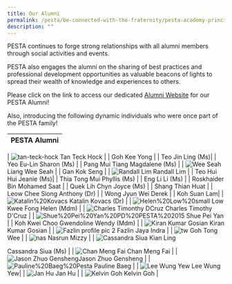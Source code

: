 ```yaml
---
title: Our Alumni
permalink: /pesta/be-connected-with-the-fraternity/pesta-academy-principals/
description: ""
---
```

PESTA continues to forge strong relationships with all alumni members through social activities and events.

PESTA also engages the alumni on the sharing of best practices and professional development opportunities as valuable beacons of lights to spread their wealth of knowledge and experiences to others. 

Please click on the link to access our dedicated [Alumni Website](https://sites.google.com/view/pesta-alumni/home) for our PESTA Alumni!

Also, introducing the following dynamic individuals who were once part of the PESTA family!

| PESTA Alumni |
| --- |
| 
![tan-teck-hock](https://academyofsingaporeteachers.moe.edu.sg/images/librariesprovider3/default-album/tan-teck-hockffce7f76f6904106a360de60f731e5fb.jpg?sfvrsn=33f9d331_4 "tan-teck-hock")
Tan Teck Hock |
| Goh Kee Yong |
| Teo Jin Ling (Ms)|
| Yeo Eu-Lin Sharon (Ms) |
| Pang Mui Tiang Magdalene (Ms) |
| ![Wee Seah](https://academyofsingaporeteachers.moe.edu.sg/images/librariesprovider3/default-album/wee-seah.jpg?sfvrsn=7ea6f485_2 "Wee Seah")
Liang Wee Seah |
| Gan Kok Seng |
| ![Randall Lim](https://academyofsingaporeteachers.moe.edu.sg/images/librariesprovider3/default-album/randall-lim.tmb-thumb200.jpg?Culture=en&sfvrsn=af24cc6_1 "Randall Lim")
Randall Lim |
| Teo Hui Hui Jeanie (Ms)|
| Thia Tong Mui Phyllis (Ms) |
| Eng Li Li (Ms) |
| Roskhaider Bin Mohamed Saat |
| Quek Lih Chyn Joyce (Ms) |
| Shang Thian Huat |
| Leow Chee Siong Anthony (Dr) |
| Wong Jyun Wei Derek |
| Koh Suan Lam|
| ![Katalin%20Kovacs](https://academyofsingaporeteachers.moe.edu.sg/images/librariesprovider3/default-album/katalin-20kovacs.jpg?sfvrsn=7c289e8c_4&MaxWidth=150&MaxHeight=200&ScaleUp=true&Quality=High&Method=ResizeFitToAreaArguments&Signature=555CCEBBAAAB4371432813874F5C1E6A4B2A2873 "Katalin%20Kovacs")
Katalin Kovacs (Dr) |
| ![Helen%20Low%20small](https://academyofsingaporeteachers.moe.edu.sg/images/librariesprovider3/default-album/helen-20low-20small.jpg?sfvrsn=92c5e0d_4 "Helen%20Low%20small")
Low Kwee Fong Helen (Mdm) |
| ![Charles Timonthy DCruz](https://academyofsingaporeteachers.moe.edu.sg/images/librariesprovider3/default-album/charles-timonthy-dcruz.tmb-thumb200.jpg?Culture=en&sfvrsn=2eb7f6cc_1 "Charles Timonthy D'Cruz")
Charles Timothy D'Cruz |
| ![Shue%20Pei%20Yan%20PD%20PESTA%202015](https://academyofsingaporeteachers.moe.edu.sg/images/librariesprovider3/default-album/shue-20pei-20yan-20pd-20pesta-202015.jpg?sfvrsn=e614434c_4 "Shue%20Pei%20Yan%20PD%20PESTA%202015")
Shue Pei Yan |
| Koh Kwei Choo Gwendoline Wendy (Mdm) |
| ![Kiran Kumar Gosian](https://academyofsingaporeteachers.moe.edu.sg/images/librariesprovider3/default-album/kiran-kumar-gosian-200by260.jpg?sfvrsn=af66719d_3 "Kiran Kumar Gosian-200by260")
Kiran Kumar Gosian |
| ![Fazlin profile pic 2](https://academyofsingaporeteachers.moe.edu.sg/images/librariesprovider3/default-album/fazlin-profile-pic-2.tmb-thumb200.jpg?Culture=en&sfvrsn=ae4d8457_1 "Fazlin Jaya Indra") 
Fazlin Jaya Indra |
| ![tw](https://academyofsingaporeteachers.moe.edu.sg/images/librariesprovider3/default-album/tw.tmb-thumb200.jpg?Culture=en&sfvrsn=b547aac8_1 "tw")
Goh Tong Wee |
| ![nas](https://academyofsingaporeteachers.moe.edu.sg/images/librariesprovider3/default-album/nas.tmb-thumb200.jpg?Culture=en&sfvrsn=93c856c7_1 "nas")
Nasrun Mizzy |
| ![Cassandra Siua Kian Ling](https://academyofsingaporeteachers.moe.edu.sg/images/librariesprovider3/default-album/cassandra-siua-kian-ling.tmb-thumb200.jpg?Culture=en&sfvrsn=d8eb5217_1 "Cassandra Siua Kian Ling")

Cassandra Siua (Ms) |
| ![Chan Meng Fai](https://academyofsingaporeteachers.moe.edu.sg/images/librariesprovider3/default-album/chan-meng-faia1740817b4244c8c981696bd4d3158a9.tmb-thumb200.jpg?Culture=en&sfvrsn=268c44d9_1 "Chan Meng Fai")
Chan Meng Fai |
| ![Jason Zhuo Gensheng](https://academyofsingaporeteachers.moe.edu.sg/images/librariesprovider3/default-album/jason-zhuo-gensheng3e84ec5031ab4b1c9737ab3b53713c7e.tmb-medium.jpg?Culture=en&sfvrsn=9c7440c9_1 "Jason Zhuo Gensheng")Jason Zhuo Gensheng |
| ![Pauline%20Baeg%20Pesta](https://academyofsingaporeteachers.moe.edu.sg/images/librariesprovider3/default-album/pauline-20baeg-20pesta.tmb-medium.jpg?Culture=en&sfvrsn=5b8742a7_1 "Pauline%20Baeg%20Pesta")
Pauline Baeg |
| ![Lee Wung Yew](https://academyofsingaporeteachers.moe.edu.sg/images/librariesprovider3/default-album/lee-wung-yew5ee3679f6de34804997ef874df4b7cd3.tmb-medium.jpg?Culture=en&sfvrsn=735926ca_1 "Lee Wung Yew")
Lee Wung Yew|
| ![Jan Hu](https://academyofsingaporeteachers.moe.edu.sg/images/librariesprovider3/default-album/jan-hu.tmb-medium.jpg?Culture=en&sfvrsn=6e164b0b_1 "Jan Hu")
Jan Hu |
| ![Kelvin Goh](https://academyofsingaporeteachers.moe.edu.sg/images/librariesprovider3/default-album/kelvin-goh.tmb-medium.jpg?Culture=en&sfvrsn=e18713e2_1 "Kelvin Goh")
Kelvin Goh |